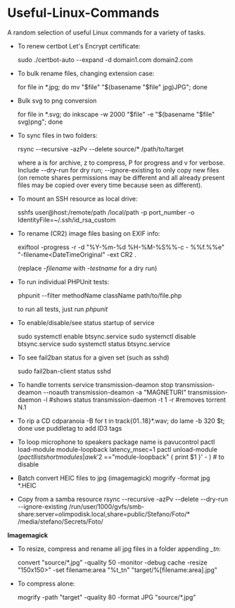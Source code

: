 # Useful-Linux-Commands
A random selection of useful Linux commands for a variety of tasks.

* To renew certbot Let's Encrypt certificate:

   sudo ./certbot-auto --expand -d domain1.com domain2.com

* To bulk rename files, changing extension case:

   for file in *.jpg; do 
    mv "$file" "$(basename "$file" jpg)JPG"; done

* Bulk svg to png conversion

   for file in *.svg; do
   inkscape -w 2000 "$file" -e "$(basename "$file" svg)png"; done

* To sync files in two folders:

   rsync --recursive -azPv --delete source/* /path/to/target

   where a is for archive, z to compress, P for progress and v for verbose. Include --dry-run for dry run; --ignore-existing to only copy new files (on remote shares permissions may be different and all already present files may be copied over every time because seen as different).

* To mount an SSH resource as local drive:

   sshfs user@host:/remote/path /local/path -p port_number -o IdentityFile=~/.ssh/id_rsa_custom

* To rename (CR2) image files basing on EXIF info:

   exiftool -progress -r -d "%Y-%m-%d %H-%M-%S%%-c - %%f.%%e" "-filename<DateTimeOriginal" -ext CR2 .

   (replace *-filename* with *-testname* for a dry run)

* To run individual PHPUnit tests:

   phpunit --filter methodName className path/to/file.php

   to run all tests, just run *phpunit*

* To enable/disable/see status startup of service

   sudo systemctl enable btsync.service
   sudo systemctl disable btsync.service
   sudo systemctl status btsync.service

* To see fail2ban status for a given set (such as sshd)
   
   sudo fail2ban-client status sshd

* To handle torrents
   service transmission-deamon stop
   transmission-deamon --noauth
   transmission-deamon -a "MAGNETURI"
   transmission-daemon -l   #shows status
   transmission-daemon -t 1 -r   #removes torrent N.1

* To rip a CD
   cdparanoia -B
   for t in track{01..18}*.wav; do lame -b 320 $t; done
   use puddletag to add ID3 tags

* To loop microphone to speakers
   package name is pavucontrol
   pactl load-module module-loopback latency_msec=1
   pactl unload-module $(pactl list short modules | awk '$2 =="module-loopback" { print $1 }' - ) # to disable

* Batch convert HEIC files to jpg (imagemagick)
   mogrify -format jpg *.HEIC

* Copy from a samba resource 
   rsync --recursive -azPv --delete --dry-run --ignore-existing /run/user/1000/gvfs/smb-share\:server\=olimpodisk.local\,share\=public/Stefano/Foto/* /media/stefano/Secrets/Foto/

**Imagemagick**
* To resize, compress and rename all jpg files in a folder appending *_tn*:

   convert "source/*.jpg" -quality 50 -monitor -debug cache -resize "150x150>" -set filename:area "%t_tn" "target/%[filename:area].jpg"

* To compress alone:

   mogrify -path "target" -quality 80 -format JPG "source/*.jpg"
